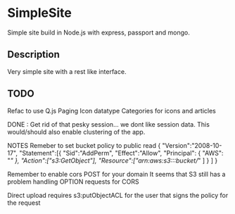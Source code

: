 SimpleSite
============

Simple site build in Node.js with express, passport and mongo.

Description
-------------
Very simple site with a rest like interface. 


TODO
------
Refac to use Q.js
Paging 
Icon datatype
Categories for icons and articles




DONE : Get rid of that pesky session... we dont like session data. 
    This would/should also enable clustering of the app.
    


NOTES
Remeber to set bucket policy to public read 
{
  "Version":"2008-10-17",
  "Statement":[{
    "Sid":"AddPerm",
        "Effect":"Allow",
      "Principal": {
            "AWS": "*"
         },
      "Action":["s3:GetObject"],
      "Resource":["arn:aws:s3:::bucket/*"
      ]
    }
  ]
}

Remember to enable cors <AllowedMethod>POST</AllowedMethod> for your domain
    It seems that S3 still has a problem handling OPTION requests for CORS

Direct upload requires s3:putObjectACL for the user that signs the policy for the request   